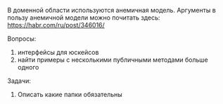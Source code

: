 В доменной области используются анемичная модель. Аргументы в пользу анемичной модели можно почитать здесь:
https://habr.com/ru/post/346016/

Вопросы:
1. интерфейсы для юскейсов
2. найти примеры с несколькими публичными методами больше одного

Задачи:
1. Описать какие папки обязательны